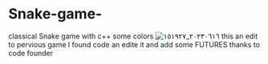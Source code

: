 # Snake-game-
 classical  Snake game  with c++
 some colors 
 ![٢٠٢٣٠٦١٦_١٥١٩٢٧](https://github.com/Abdoahmeda610/Snake-game-/assets/111024915/546ea3db-8ab2-48c1-8888-87bb63059156)
 this an edit to pervious game l found code an edite it 
 and add some FUTURES 
 thanks to code founder 
